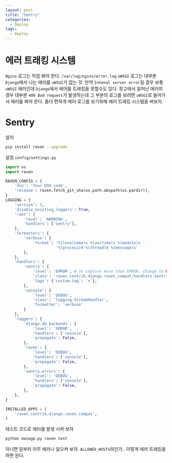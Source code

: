 ```yaml
---
layout: post
title: "Sentry"
categories:
  - Deploy
tags:
  - Deploy
---
```


# 에러 트래킹 시스템
`Nginx` 로그는 직접 봐야 한다. `/var/log/nginx/error.log`
`uWSGI` 로그는 대부분 `Django`에서 나는 에러를 `uWSGI`가 잡는 것.
만약 `Intenal server error`일 경우 보통 `uWSGI` 에러인데 `Django`에서 에어를 트래킹을 못할수도 있다. 
장고에서 일어난 에러의 경우 대부분 `400 Bad request`가 발생하는데 그 부분의 로그를 보려면 `uWSGI`로 들어가서 에러를 봐야 한다.
좀더 편하게 에러 로그를 보기위해 에러 트래킹 시스템을 써보자.

# Sentry
설치
```bash
pip install raven --upgrade

```
설정
`config/settings.py`
```python
import os
import raven

RAVEN_CONFIG = {
    'dsn': 'Your DSN code',
    'release': raven.fetch_git_sha(os.path.abspath(os.pardir)),
}
LOGGING = {
    'version': 1,
    'disable_existing_loggers': True,
    'root': {
        'level': 'WARNING',
        'handlers': ['sentry'],
    },
    'formatters': {
        'verbose': {
            'format': '%(levelname)s %(asctime)s %(module)s '
                      '%(process)d %(thread)d %(message)s'
        },
    },
    'handlers': {
        'sentry': {
            'level': 'ERROR', # To capture more than ERROR, change to WARNING, INFO, etc.
            'class': 'raven.contrib.django.raven_compat.handlers.SentryHandler',
            'tags': {'custom-tag': 'x'},
        },
        'console': {
            'level': 'DEBUG',
            'class': 'logging.StreamHandler',
            'formatter': 'verbose'
        }
    },
    'loggers': {
        'django.db.backends': {
            'level': 'ERROR',
            'handlers': ['console'],
            'propagate': False,
        },
        'raven': {
            'level': 'DEBUG',
            'handlers': ['console'],
            'propagate': False,
        },
        'sentry.errors': {
            'level': 'DEBUG',
            'handlers': ['console'],
            'propagate': False,
        },
    },
} 
```
```python
INSTALLED_APPS = (
    'raven.contrib.django.raven_compat',
)

```
테스트 코드로 에러를 발생 시켜 보자
```bash
python manage.py raven test
```
아니면 일부러 아무 에러나 일으켜 보자.
`ALLOWED_HOSTS`라던가..
이렇게 에러 트래킹을 하면 된다.
